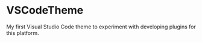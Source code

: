 # VSCodeTheme
My first Visual Studio Code theme to experiment with developing plugins for this platform.
